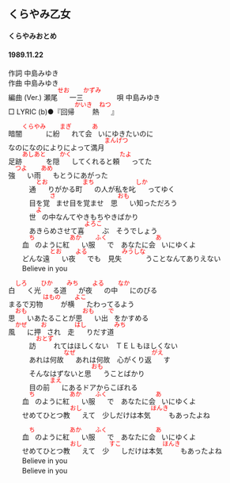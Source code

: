 <style type="text/css">
	ruby{
	    ruby-position: over;
	}
	ruby > rt{font-size: 12px;color:red;}
	p{font:16px;font-size: '楷体'}
</style>
<style type="text/css">
	ruby{
	    ruby-position: over;
	}
	ruby > rt{font-size: 12px;color:red;}
	p{font:16px;font-size: '楷体'}
</style>
## くらやみ乙女
#### くらやみおとめ
#### 1989.11.22


作詞     中島みゆき  
作曲      中島みゆき  
編曲 (Ver.) <ruby><rb><ruby><rb>瀬尾</rb><rp></rb><rp>(</rp><rt></rp><rt>せお</rt><rp></rt><rp>)</rp></ruby></rp></ruby><ruby><rb><ruby><rb>一三</rb><rp></rb><rp>(</rp><rt></rp><rt>かずみ</rt><rp></rt><rp>)</rp></ruby></rp></ruby>　　 
唄     中島みゆき   
□ LYRIC (b)●『<ruby><rb><ruby><rb>回帰</rb><rp></rb><rp>(</rp><rt></rp><rt>かいき</rt><rp></rt><rp>)</rp></ruby></rp></ruby><ruby><rb><ruby><rb>熱</rb><rp></rb><rp>(</rp><rt></rp><rt>ねつ</rt><rp></rt><rp>)</rp></ruby></rp></ruby>』　
   
   
<ruby><rb><ruby><rb>暗闇</rb><rp></rb><rp>(</rp><rt></rp><rt>くらやみ</rt><rp></rt><rp>)</rp></ruby></rp></ruby>に<ruby><rb><ruby><rb>紛</rb><rp></rb><rp>(</rp><rt></rp><rt>まぎ</rt><rp></rt><rp>)</rp></ruby></rp></ruby>れて<ruby><rb><ruby><rb>会</rb><rp></rb><rp>(</rp><rt></rp><rt>あ</rt><rp></rt><rp>)</rp></ruby></rp></ruby>いにゆきたいのに   
なのになのによりによって<ruby><rb><ruby><rb>満月</rb><rp></rb><rp>(</rp><rt></rp><rt>まんげつ</rt><rp></rt><rp>)</rp></ruby></rp></ruby>   
<ruby><rb><ruby><rb>足跡</rb><rp></rb><rp>(</rp><rt></rp><rt>あしあと</rt><rp></rt><rp>)</rp></ruby></rp></ruby>を<ruby><rb><ruby><rb>隠</rb><rp></rb><rp>(</rp><rt></rp><rt>かく</rt><rp></rt><rp>)</rp></ruby></rp></ruby>してくれると<ruby><rb><ruby><rb>頼</rb><rp></rb><rp>(</rp><rt></rp><rt>たよ</rt><rp></rt><rp>)</rp></ruby></rp></ruby>ってた   
<ruby><rb><ruby><rb>強</rb><rp></rb><rp>(</rp><rt></rp><rt>つよ</rt><rp></rt><rp>)</rp></ruby></rp></ruby>い<ruby><rb><ruby><rb>雨</rb><rp></rb><rp>(</rp><rt></rp><rt>あめ</rt><rp></rt><rp>)</rp></ruby></rp></ruby>もとうにあがった   
　　　<ruby><rb><ruby><rb>通</rb><rp></rb><rp>(</rp><rt></rp><rt>とお</rt><rp></rt><rp>)</rp></ruby></rp></ruby>りがかる<ruby><rb><ruby><rb>町</rb><rp></rb><rp>(</rp><rt></rp><rt>まち</rt><rp></rt><rp>)</rp></ruby></rp></ruby>の人が私を<ruby><rb><ruby><rb>叱</rb><rp></rb><rp>(</rp><rt></rp><rt>しか</rt><rp></rt><rp>)</rp></ruby></rp></ruby>ってゆく   
　　　目を<ruby><rb><ruby><rb>覚</rb><rp></rb><rp>(</rp><rt></rp><rt>さ</rt><rp></rt><rp>)</rp></ruby></rp></ruby>ませ目を覚ませ　<ruby><rb><ruby><rb>思</rb><rp></rb><rp>(</rp><rt></rp><rt>おも</rt><rp></rt><rp>)</rp></ruby></rp></ruby>い知っただろう   
　　　<ruby><rb><ruby><rb>世</rb><rp></rb><rp>(</rp><rt></rp><rt>よ</rt><rp></rt><rp>)</rp></ruby></rp></ruby>の中なんてやきもちやきばかり   
　　　あきらめさせて<ruby><rb><ruby><rb>喜</rb><rp></rb><rp>(</rp><rt></rp><rt>よろこ</rt><rp></rt><rp>)</rp></ruby></rp></ruby>ぶ　そうでしょう   
　　<ruby><rb><ruby><rb>血</rb><rp></rb><rp>(</rp><rt></rp><rt>ち</rt><rp></rt><rp>)</rp></ruby></rp></ruby>のように<ruby><rb><ruby><rb>紅</rb><rp></rb><rp>(</rp><rt></rp><rt>あか</rt><rp></rt><rp>)</rp></ruby></rp></ruby>い<ruby><rb><ruby><rb>服</rb><rp></rb><rp>(</rp><rt></rp><rt>ふく</rt><rp></rt><rp>)</rp></ruby></rp></ruby>で　あなたに<ruby><rb><ruby><rb>会</rb><rp></rb><rp>(</rp><rt></rp><rt>あ</rt><rp></rt><rp>)</rp></ruby></rp></ruby>いにゆくよ   
　　どんな<ruby><rb><ruby><rb>遠</rb><rp></rb><rp>(</rp><rt></rp><rt>とお</rt><rp></rt><rp>)</rp></ruby></rp></ruby>い<ruby><rb><ruby><rb>夜</rb><rp></rb><rp>(</rp><rt></rp><rt>よる</rt><rp></rt><rp>)</rp></ruby></rp></ruby>でも　<ruby><rb><ruby><rb>見失</rb><rp></rb><rp>(</rp><rt></rp><rt>みうしな</rt><rp></rt><rp>)</rp></ruby></rp></ruby>うことなんてありえない   
　　Believe in you   
   
<ruby><rb><ruby><rb>白</rb><rp></rb><rp>(</rp><rt></rp><rt>しろ</rt><rp></rt><rp>)</rp></ruby></rp></ruby>く<ruby><rb><ruby><rb>光</rb><rp></rb><rp>(</rp><rt></rp><rt>ひか</rt><rp></rt><rp>)</rp></ruby></rp></ruby>る<ruby><rb><ruby><rb>道</rb><rp></rb><rp>(</rp><rt></rp><rt>みち</rt><rp></rt><rp>)</rp></ruby></rp></ruby>が<ruby><rb><ruby><rb>夜</rb><rp></rb><rp>(</rp><rt></rp><rt>よる</rt><rp></rt><rp>)</rp></ruby></rp></ruby>の<ruby><rb><ruby><rb>中</rb><rp></rb><rp>(</rp><rt></rp><rt>なか</rt><rp></rt><rp>)</rp></ruby></rp></ruby>にのびる   
まるで<ruby><rb><ruby><rb>刃物</rb><rp></rb><rp>(</rp><rt></rp><rt>はもの</rt><rp></rt><rp>)</rp></ruby></rp></ruby>が<ruby><rb><ruby><rb>横</rb><rp></rb><rp>(</rp><rt></rp><rt>よこ</rt><rp></rt><rp>)</rp></ruby></rp></ruby>たわってるよう   
<ruby><rb><ruby><rb>思</rb><rp></rb><rp>(</rp><rt></rp><rt>おも</rt><rp></rt><rp>)</rp></ruby></rp></ruby>いあたることが<ruby><rb><ruby><rb>思</rb><rp></rb><rp>(</rp><rt></rp><rt>おも</rt><rp></rt><rp>)</rp></ruby></rp></ruby>い<ruby><rb><ruby><rb>出</rb><rp></rb><rp>(</rp><rt></rp><rt>で</rt><rp></rt><rp>)</rp></ruby></rp></ruby>をかすめる   
<ruby><rb><ruby><rb>風</rb><rp></rb><rp>(</rp><rt></rp><rt>かぜ</rt><rp></rt><rp>)</rp></ruby></rp></ruby>に<ruby><rb><ruby><rb>押</rb><rp></rb><rp>(</rp><rt></rp><rt>お</rt><rp></rt><rp>)</rp></ruby></rp></ruby>され　<ruby><rb><ruby><rb>走</rb><rp></rb><rp>(</rp><rt></rp><rt>はし</rt><rp></rt><rp>)</rp></ruby></rp></ruby>りだす<ruby><rb><ruby><rb>道</rb><rp></rb><rp>(</rp><rt></rp><rt>みち</rt><rp></rt><rp>)</rp></ruby></rp></ruby>   
　　　<ruby><rb><ruby><rb>訪</rb><rp></rb><rp>(</rp><rt></rp><rt>おとず</rt><rp></rt><rp>)</rp></ruby></rp></ruby>れてはほしくない　ＴＥＬもほしくない   
　　　あれは<ruby><rb><ruby><rb>何故</rb><rp></rb><rp>(</rp><rt></rp><rt>なぜ</rt><rp></rt><rp>)</rp></ruby></rp></ruby>あれは何故　心がくり<ruby><rb><ruby><rb>返</rb><rp></rb><rp>(</rp><rt></rp><rt>がえ</rt><rp></rt><rp>)</rp></ruby></rp></ruby>す   
　　　そんなはずないと<ruby><rb><ruby><rb>思</rb><rp></rb><rp>(</rp><rt></rp><rt>おも</rt><rp></rt><rp>)</rp></ruby></rp></ruby>うことばかり   
　　　目の<ruby><rb><ruby><rb>前</rb><rp></rb><rp>(</rp><rt></rp><rt>まえ</rt><rp></rt><rp>)</rp></ruby></rp></ruby>にあるドアからこぼれる   
　　<ruby><rb><ruby><rb>血</rb><rp></rb><rp>(</rp><rt></rp><rt>ち</rt><rp></rt><rp>)</rp></ruby></rp></ruby>のように<ruby><rb><ruby><rb>紅</rb><rp></rb><rp>(</rp><rt></rp><rt>あか</rt><rp></rt><rp>)</rp></ruby></rp></ruby>い<ruby><rb><ruby><rb>服</rb><rp></rb><rp>(</rp><rt></rp><rt>ふく</rt><rp></rt><rp>)</rp></ruby></rp></ruby>で　あなたに<ruby><rb><ruby><rb>会</rb><rp></rb><rp>(</rp><rt></rp><rt>あ</rt><rp></rt><rp>)</rp></ruby></rp></ruby>いにゆくよ   
　　せめてひとつ<ruby><rb><ruby><rb>教</rb><rp></rb><rp>(</rp><rt></rp><rt>おし</rt><rp></rt><rp>)</rp></ruby></rp></ruby>えて　少しだけは<ruby><rb><ruby><rb>本気</rb><rp></rb><rp>(</rp><rt></rp><rt>ほんき</rt><rp></rt><rp>)</rp></ruby></rp></ruby>もあったよね   
   
　　<ruby><rb><ruby><rb>血</rb><rp></rb><rp>(</rp><rt></rp><rt>ち</rt><rp></rt><rp>)</rp></ruby></rp></ruby>のように<ruby><rb><ruby><rb>紅</rb><rp></rb><rp>(</rp><rt></rp><rt>あか</rt><rp></rt><rp>)</rp></ruby></rp></ruby>い<ruby><rb><ruby><rb>服</rb><rp></rb><rp>(</rp><rt></rp><rt>ふく</rt><rp></rt><rp>)</rp></ruby></rp></ruby>で　あなたに<ruby><rb><ruby><rb>会</rb><rp></rb><rp>(</rp><rt></rp><rt>あ</rt><rp></rt><rp>)</rp></ruby></rp></ruby>いにゆくよ   
　　せめてひとつ<ruby><rb><ruby><rb>教</rb><rp></rb><rp>(</rp><rt></rp><rt>おし</rt><rp></rt><rp>)</rp></ruby></rp></ruby>えて　<ruby><rb><ruby><rb>少</rb><rp></rb><rp>(</rp><rt></rp><rt>すこ</rt><rp></rt><rp>)</rp></ruby></rp></ruby>しだけは<ruby><rb><ruby><rb>本気</rb><rp></rb><rp>(</rp><rt></rp><rt>ほんき</rt><rp></rt><rp>)</rp></ruby></rp></ruby>もあったよね   
　　Believe in you   
　　Believe in you   